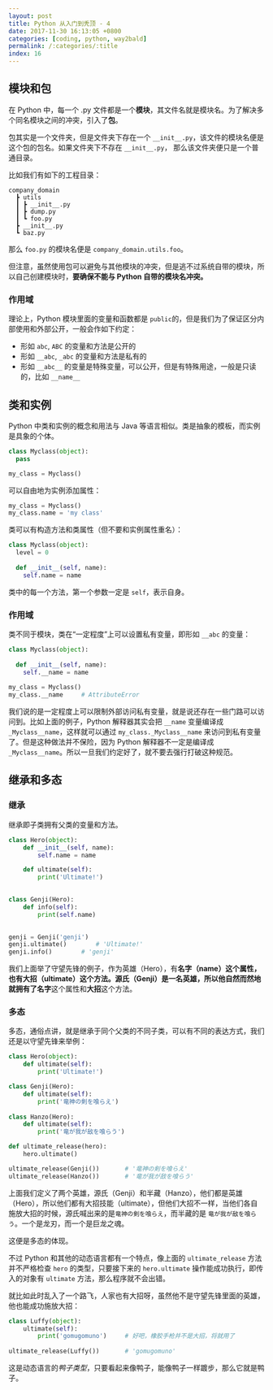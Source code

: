 ```yaml
---
layout: post
title: Python 从入门到秃顶 - 4
date: 2017-11-30 16:13:05 +0800
categories: [coding, python, way2bald]
permalink: /:categories/:title
index: 16
---
```


## 模块和包

在 Python 中，每一个 .py 文件都是一个**模块**，其文件名就是模块名。为了解决多个同名模块之间的冲突，引入了**包**。

包其实是一个文件夹，但是文件夹下存在一个 `__init__.py`，该文件的模块名便是这个包的包名。如果文件夹下不存在 `__init__.py`， 那么该文件夹便只是一个普通目录。

比如我们有如下的工程目录：

```
company_domain
  ┣ utils
  ┃ ┣ __init__.py
  ┃ ┣ dump.py
  ┃ ┗ foo.py
  ┣ __init__.py
  ┗ baz.py
```

那么 `foo.py` 的模块名便是 `company_domain.utils.foo`。

但注意，虽然使用包可以避免与其他模块的冲突，但是逃不过系统自带的模块，所以自己创建模块时，**要确保不能与 Python 自带的模块名冲突。**

### 作用域

理论上，Python 模块里面的变量和函数都是 `public`的，但是我们为了保证区分内部使用和外部公开，一般会作如下约定：

* 形如 `abc`, `ABC` 的变量和方法是公开的
* 形如 `__abc`, `_abc` 的变量和方法是私有的
* 形如 `__abc__` 的变量是特殊变量，可以公开，但是有特殊用途，一般是只读的，比如 `__name__`

## 类和实例

Python 中类和实例的概念和用法与 Java 等语言相似。类是抽象的模板，而实例是具象的个体。

```python
class Myclass(object):
  pass

my_class = Myclass()
```

可以自由地为实例添加属性：

```python
my_class = Myclass()
my_class.name = 'my class'
```

类可以有构造方法和类属性（但不要和实例属性重名）：

```python
class Myclass(object):
  level = 0
  
  def __init__(self, name):
    self.name = name
```

类中的每一个方法，第一个参数一定是 `self`，表示自身。

### 作用域

类不同于模块，类在“一定程度”上可以设置私有变量，即形如 `__abc` 的变量：

```python
class Myclass(object):
  
  def __init__(self, name):
    self.__name = name
    
my_class = Myclass()
my_class.__name		# AttributeError
```

我们说的是一定程度上可以限制外部访问私有变量，就是说还存在一些门路可以访问到。比如上面的例子，Python 解释器其实会把 `__name` 变量编译成 `_Myclass__name`，这样就可以通过 `my_class._Myclass__name` 来访问到私有变量了。但是这种做法并不保险，因为 Python 解释器不一定是编译成 `_Myclass__name`。所以一旦我们约定好了，就不要去强行打破这种规范。

## 继承和多态

### 继承

继承即子类拥有父类的变量和方法。

```python
class Hero(object):
    def __init__(self, name):
        self.name = name

    def ultimate(self):
        print('Ultimate!')

        
class Genji(Hero):
    def info(self):
        print(self.name)

  
genji = Genji('genji')
genji.ultimate()		# 'Ultimate!'
genji.info()		# 'genji'
```

我们上面举了守望先锋的例子，作为英雄（Hero），有**名字（name）**这个属性，也有**大招（ultimate）**这个方法。源氏（Genji）是一名英雄，所以他自然而然地就拥有了**名字**这个属性和**大招**这个方法。

### 多态

多态，通俗点讲，就是继承于同个父类的不同子类，可以有不同的表达方式，我们还是以守望先锋来举例：

```python
class Hero(object):
    def ultimate(self):
        print('Ultimate!')

class Genji(Hero):
    def ultimate(self):
        print('竜神の剣を喰らえ')
        
class Hanzo(Hero):
    def ultimate(self):
        print('竜が我が敌を喰らう')

def ultimate_release(hero):
  	hero.ultimate()

ultimate_release(Genji())		# '竜神の剣を喰らえ'
ultimate_release(Hanzo())		# '竜が我が敌を喰らう'
```

上面我们定义了两个英雄，源氏（Genji）和半藏（Hanzo），他们都是英雄（Hero），所以他们都有大招技能（ultimate），但他们大招不一样，当他们各自施放大招的时候，源氏喊出来的是`竜神の剣を喰らえ`，而半藏的是 `竜が我が敌を喰らう`。一个是龙刃，而一个是巨龙之魂。

这便是多态的体现。

不过 Python 和其他的动态语言都有一个特点，像上面的 `ultimate_release` 方法并不严格检查 `hero` 的类型，只要接下来的 `hero.ultimate` 操作能成功执行，即传入的对象有 `ultimate` 方法，那么程序就不会出错。

就比如此时乱入了一个路飞，人家也有大招呀，虽然他不是守望先锋里面的英雄，他也能成功施放大招：

```python
class Luffy(object):
  	ultimate(self):
      	print('gomugomuno')		# 好吧，橡胶手枪并不是大招，将就用了
      
ultimate_release(Luffy())		# 'gomugomuno'
```

这是动态语言的*鸭子类型*，只要看起来像鸭子，能像鸭子一样踱步，那么它就是鸭子。

 
